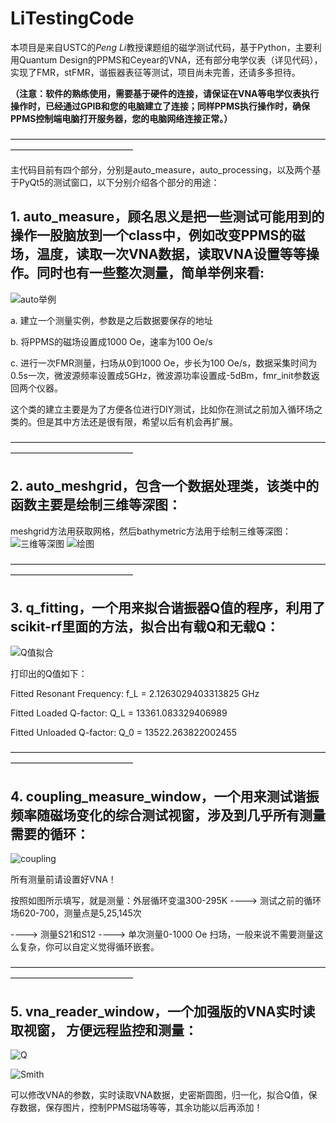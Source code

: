 # LiTestingCode

本项目是来自USTC的*Peng Li*教授课题组的磁学测试代码，基于Python，主要利用Quantum Design的PPMS和Ceyear的VNA，还有部分电学仪表（详见代码），实现了FMR，stFMR，谐振器表征等测试，项目尚未完善，还请多多担待。

**（注意：软件的熟练使用，需要基于硬件的连接，请保证在VNA等电学仪表执行操作时，已经通过GPIB和您的电脑建立了连接；同样PPMS执行操作时，确保PPMS控制端电脑打开服务器，您的电脑网络连接正常。）**

   ——————————————————————————————————————————————————

主代码目前有四个部分，分别是auto_measure，auto_processing，以及两个基于PyQt5的测试窗口，以下分别介绍各个部分的用途：

## 1. auto_measure，顾名思义是把一些测试可能用到的操作一股脑放到一个class中，例如改变PPMS的磁场，温度，读取一次VNA数据，读取VNA设置等等操作。同时也有一些整次测量，简单举例来看: ##
   
  ![auto举例](https://github.com/user-attachments/assets/995108ee-bd21-40c1-9c93-a0a5708d1af5)

  a. 建立一个测量实例，参数是之后数据要保存的地址

  b. 将PPMS的磁场设置成1000 Oe，速率为100 Oe/s

  c. 进行一次FMR测量，扫场从0到1000 Oe，步长为100 Oe/s，数据采集时间为0.5s一次，微波源频率设置成5GHz，微波源功率设置成-5dBm，fmr_init参数返回两个仪器。

  这个类的建立主要是为了方便各位进行DIY测试，比如你在测试之前加入循环场之类的。但是其中方法还是很有限，希望以后有机会再扩展。
  
  ——————————————————————————————————————————————————
  
## 2. auto_meshgrid，包含一个数据处理类，该类中的函数主要是绘制三维等深图： ##

   meshgrid方法用获取网格，然后bathymetric方法用于绘制三维等深图：
   ![三维等深图](https://github.com/user-attachments/assets/2f699882-0e70-47e8-adc7-405cb49ebe4c)
   ![绘图](https://github.com/user-attachments/assets/953ecc1e-da1a-437c-be47-9961dfbfd6cb)
   
   ——————————————————————————————————————————————————

## 3. q_fitting，一个用来拟合谐振器Q值的程序，利用了scikit-rf里面的方法，拟合出有载Q和无载Q： ##
   
   ![Q值拟合](https://github.com/user-attachments/assets/b061b62c-343e-4d54-aaf0-eb60b65908c9)

   打印出的Q值如下：

   Fitted Resonant Frequency: f_L = 2.1263029403313825 GHz
   
   Fitted Loaded Q-factor: Q_L = 13361.083329406989
   
   Fitted Unloaded Q-factor: Q_0 = 13522.263822002455

   ——————————————————————————————————————————————————

## 4. coupling_measure_window，一个用来测试谐振频率随磁场变化的综合测试视窗，涉及到几乎所有测量需要的循环： ## 

   ![coupling](https://github.com/user-attachments/assets/56feecc7-b9ce-4a2e-990c-e54b52e50272)

   所有测量前请设置好VNA！
   
   按照如图所示填写，就是测量：外层循环变温300-295K ----> 测试之前的循环场620-700，测量点是5,25,145次
   
   ----> 测量S21和S12 ----> 单次测量0-1000 Oe 扫场，一般来说不需要测量这么复杂，你可以自定义觉得循环嵌套。

   ——————————————————————————————————————————————————

   ## 5. vna_reader_window，一个加强版的VNA实时读取视窗， 方便远程监控和测量： ## 

   ![Q](https://github.com/user-attachments/assets/10c6f884-7f8c-4535-a6f5-9d9903d40034)
   
   ![Smith](https://github.com/user-attachments/assets/7f69101b-72d4-40bc-a924-9b17a8727186)

   可以修改VNA的参数，实时读取VNA数据，史密斯圆图，归一化，拟合Q值，保存数据，保存图片，控制PPMS磁场等等，其余功能以后再添加！

   
